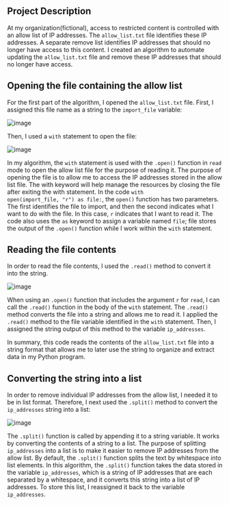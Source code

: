 ## Project Description
At my organization(fictional), access to restricted content is controlled with an allow list of IP addresses. The <code>allow_list.txt</code> file identifies these IP addresses. A separate remove list identifies IP addresses that should no longer have access to this content. I created an algorithm to automate updating the <code>allow_list.txt</code> file and remove these IP addresses that should no longer have access. 

## Opening the file containing the allow list
For the first part of the algorithm, I opened the <code>allow_list.txt</code> file. First, I assigned this file name as a string to the <code>import_file</code> variable:

![image](https://github.com/mikeal-12/File-handling-using-Python-algorithms/assets/72464155/472bd233-8e7c-4115-96e4-e9f3b961e870)

Then, I used a <code>with</code> statement to open the file:

![image](https://github.com/mikeal-12/File-handling-using-Python-algorithms/assets/72464155/8a1e2151-d86a-407a-8db6-94ec10b2bb0f)

In my algorithm, the <code>with</code> statement is used with the <code>.open()</code> function in <code>read</code> mode to open the allow list file for the purpose of reading it. The purpose of opening the file is to allow me to access the IP addresses stored in the allow list file. The with keyword will help manage the resources by closing the file after exiting the with statement. In the code <code>with open(import_file, "r") as file:</code>, the <code>open()</code> function has two parameters. The first identifies the file to import, and then the second indicates what I want to do with the file. In this case, <code>r</code> indicates that I want to read it. The code also uses the <code>as</code> keyword to assign a variable named <code>file</code>; file stores the output of the <code>.open()</code> function while I work within the <code>with</code> statement.

## Reading the file contents
In order to read the file contents, I used the <code>.read()</code> method to convert it into the string.

![image](https://github.com/mikeal-12/File-handling-using-Python-algorithms/assets/72464155/c5f14d56-de60-4148-a01d-2245b2dee366)

When using an <code>.open()</code> function that includes the argument <code>r</code> for <code>read</code>, I can call the <code>.read()</code> function in the body of the <code>with</code> statement. The <code>.read()</code> method converts the file into a string and allows me to read it. I applied the <code>.read()</code> method to the file variable identified in the <code>with</code> statement. Then, I assigned the string output of this method to the variable <code>ip_addresses</code>. 

In summary, this code reads the contents of the <code>allow_list.txt</code> file into a string format that allows me to later use the string to organize and extract data in my Python program.

## Converting the string into a list
In order to remove individual IP addresses from the allow list, I needed it to be in list format. Therefore, I next used the <code>.split()</code> method to convert the <code>ip_addresses</code> string into a list:

![image](https://github.com/mikeal-12/File-handling-using-Python-algorithms/assets/72464155/df69f99c-d06c-434d-b50c-dc5ce5beeff0)

The <code>.split()</code> function is called by appending it to a string variable. It works by converting the contents of a string to a list. The purpose of splitting <code>ip_addresses</code> into a list is to make it easier to remove IP addresses from the allow list. By default, the <code>.split()</code> function splits the text by whitespace into list elements. In this algorithm, the <code>.split()</code> function takes the data stored in the variable <code>ip_addresses</code>, which is a string of IP addresses that are each separated by a whitespace, and it converts this string into a list of IP addresses. To store this list, I reassigned it back to the variable <code>ip_addresses</code>.

